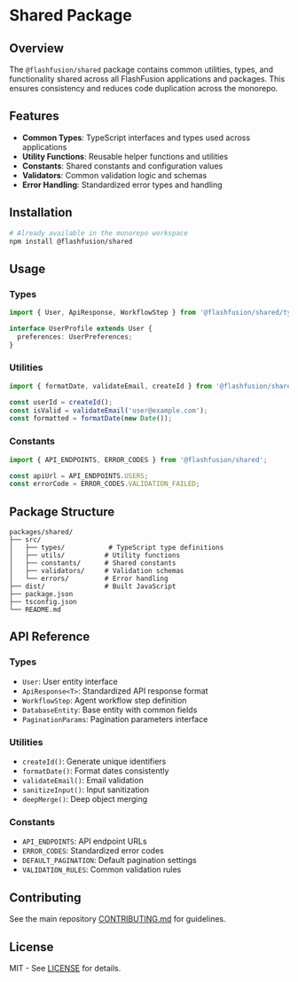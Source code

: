 # Shared Package

## Overview

The `@flashfusion/shared` package contains common utilities, types, and functionality shared across all FlashFusion applications and packages. This ensures consistency and reduces code duplication across the monorepo.

## Features

- **Common Types**: TypeScript interfaces and types used across applications
- **Utility Functions**: Reusable helper functions and utilities
- **Constants**: Shared constants and configuration values
- **Validators**: Common validation logic and schemas
- **Error Handling**: Standardized error types and handling

## Installation

```bash
# Already available in the monorepo workspace
npm install @flashfusion/shared
```

## Usage

### Types

```typescript
import { User, ApiResponse, WorkflowStep } from '@flashfusion/shared/types';

interface UserProfile extends User {
  preferences: UserPreferences;
}
```

### Utilities

```typescript
import { formatDate, validateEmail, createId } from '@flashfusion/shared/utils';

const userId = createId();
const isValid = validateEmail('user@example.com');
const formatted = formatDate(new Date());
```

### Constants

```typescript
import { API_ENDPOINTS, ERROR_CODES } from '@flashfusion/shared';

const apiUrl = API_ENDPOINTS.USERS;
const errorCode = ERROR_CODES.VALIDATION_FAILED;
```

## Package Structure

```
packages/shared/
├── src/
│   ├── types/           # TypeScript type definitions
│   ├── utils/          # Utility functions
│   ├── constants/      # Shared constants
│   ├── validators/     # Validation schemas
│   └── errors/         # Error handling
├── dist/               # Built JavaScript
├── package.json
├── tsconfig.json
└── README.md
```

## API Reference

### Types

- `User`: User entity interface
- `ApiResponse<T>`: Standardized API response format
- `WorkflowStep`: Agent workflow step definition
- `DatabaseEntity`: Base entity with common fields
- `PaginationParams`: Pagination parameters interface

### Utilities

- `createId()`: Generate unique identifiers
- `formatDate()`: Format dates consistently
- `validateEmail()`: Email validation
- `sanitizeInput()`: Input sanitization
- `deepMerge()`: Deep object merging

### Constants

- `API_ENDPOINTS`: API endpoint URLs
- `ERROR_CODES`: Standardized error codes
- `DEFAULT_PAGINATION`: Default pagination settings
- `VALIDATION_RULES`: Common validation rules

## Contributing

See the main repository [CONTRIBUTING.md](../../CONTRIBUTING.md) for guidelines.

## License

MIT - See [LICENSE](../../LICENSE) for details.